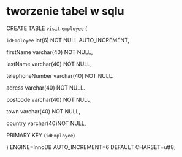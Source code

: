 # tworzenie tabel w sqlu

CREATE TABLE `visit`.`employee` (

 `idEmployee` int(6) NOT NULL AUTO_INCREMENT,  
 
firstName varchar(40) NOT NULL,

lastName varchar(40) NOT NULL,

telephoneNumber varchar(40) NOT NULL.

adress varchar(40) NOT NULL.

postcode varchar(40) NOT NULL,

town varchar(40) NOT NULL,

country varchar(40)NOT NULL,

PRIMARY KEY (`idEmployee`)  

) ENGINE=InnoDB AUTO_INCREMENT=6 DEFAULT CHARSET=utf8;  

